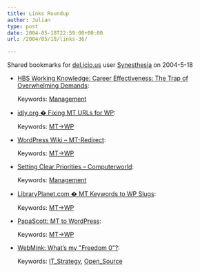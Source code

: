 ```yaml
---
title: Links Roundup
author: Julian
type: post
date: 2004-05-18T22:59:00+00:00
url: /2004/05/18/links-36/

---
```

Shared bookmarks for [del.icio.us][1] user  [Synesthesia][2] on 2004-5-18

  * [HBS Working Knowledge: Career Effectiveness: The Trap of Overwhelming Demands][3]:
   
    Keywords: [Management][4]
  * [idly.org � Fixing MT URLs for WP][5]:
   
    Keywords: [MT->WP][6]
  * [WordPress Wiki &#8211; MT-Redirect][7]:
   
    Keywords: [MT->WP][6]
  * [Setting Clear Priorities &#8211; Computerworld][8]:
   
    Keywords: [Management][4]
  * [LibraryPlanet.com � MT Keywords to WP Slugs][9]:
   
    Keywords: [MT->WP][6]
  * [PapaScott: MT to WordPress][10]:
   
    Keywords: [MT->WP][6]
  * [WebMink: What&#8217;s my "Freedom 0"?][11]:
   
    Keywords: [IT_Strategy][12], [Open_Source][13]

 [1]: http://del.icio.us/
 [2]: http://del.icio.us/synesthesia
 [3]: http://hbswk.hbs.edu/item.jhtml?id=4128&t=career_effectiveness "http://hbswk.hbs.edu/item.jhtml?id=4128&t=career_effectiveness"
 [4]: http://del.icio.us/synesthesia/Management
 [5]: http://idly.org/2004/05/13/fixing-mt-urls-for-wp "http://idly.org/2004/05/13/fixing-mt-urls-for-wp"
 [6]: http://del.icio.us/synesthesia/MT->WP
 [7]: http://wiki.wordpress.org/index.php/MT-Redirect "http://wiki.wordpress.org/index.php/MT-Redirect"
 [8]: http://www.computerworld.com/developmenttopics/development/story/0,10801,89106,00.html "http://www.computerworld.com/developmenttopics/development/story/0,10801,89106,00.html"
 [9]: http://www.libraryplanet.com/2004/05/slugs "http://www.libraryplanet.com/2004/05/slugs"
 [10]: http://www.papascott.de/2004/05/16/3014.php "http://www.papascott.de/2004/05/16/3014.php"
 [11]: http://www.webmink.net/2004/05/whats-my-freedom-0.htm "http://www.webmink.net/2004/05/whats-my-freedom-0.htm"
 [12]: http://del.icio.us/synesthesia/IT_Strategy
 [13]: http://del.icio.us/synesthesia/Open_Source